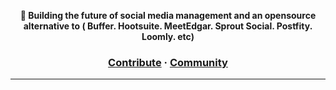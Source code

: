 
</p></a>
<p align="center">
  <strong> 🚀 Building the future of social media management and an opensource alternative to ( Buffer. Hootsuite. MeetEdgar. Sprout Social. Postfity. Loomly. etc)</strong>
</p>


<h3 align="center">
  <a href="https://github.com/randolly/randolly/blob/staging/CONTRIBUTING.md">Contribute</a>
  <span> · </span>
  <a href="https://discord.gg/s4Zt62EXjD">Community</a>
</h3>

---
